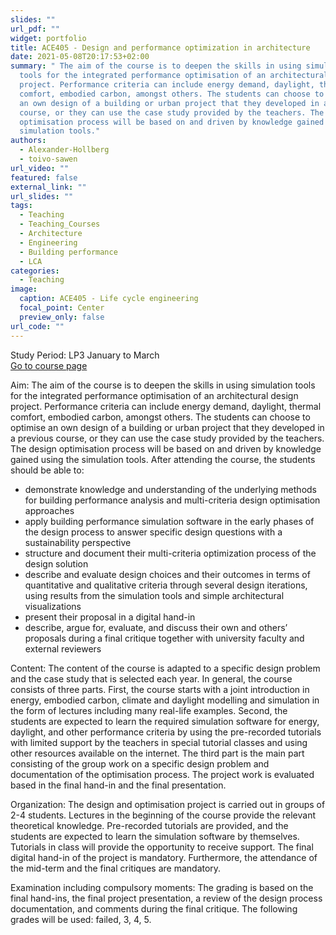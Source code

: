 ```yaml
---
slides: ""
url_pdf: ""
widget: portfolio
title: ACE405 - Design and performance optimization in architecture
date: 2021-05-08T20:17:53+02:00
summary: " The aim of the course is to deepen the skills in using simulation
  tools for the integrated performance optimisation of an architectural design
  project. Performance criteria can include energy demand, daylight, thermal
  comfort, embodied carbon, amongst others. The students can choose to optimise
  an own design of a building or urban project that they developed in a previous
  course, or they can use the case study provided by the teachers. The design
  optimisation process will be based on and driven by knowledge gained using the
  simulation tools."
authors:
  - Alexander-Hollberg
  - toivo-sawen
url_video: ""
featured: false
external_link: ""
url_slides: ""
tags:
  - Teaching
  - Teaching_Courses
  - Architecture
  - Engineering
  - Building performance
  - LCA
categories:
  - Teaching
image:
  caption: ACE405 - Life cycle engineering
  focal_point: Center
  preview_only: false
url_code: ""
---
```

Study Period: LP3 January to March\
[Go to course page](https://www.student.chalmers.se/sp/course?course_id=37162)

Aim:
 The aim of the course is to deepen the skills in using simulation tools for the integrated performance optimisation of an architectural design project. Performance criteria can include energy demand, daylight, thermal comfort, embodied carbon, amongst others. The students can choose to optimise an own design of a building or urban project that they developed in a previous course, or they can use the case study provided by the teachers. The design optimisation process will be based on and driven by knowledge gained using the simulation tools.
After attending the course, the students should be able to:

* demonstrate knowledge and understanding of the underlying methods for building performance analysis and multi-criteria design optimisation approaches
* apply building performance simulation software in the early phases of the design process to answer specific design questions with a sustainability perspective
* structure and document their multi-criteria optimization process of the design solution
* describe and evaluate design choices and their outcomes in terms of quantitative and qualitative criteria through several design iterations, using results from the simulation tools and simple architectural visualizations
* present their proposal in a digital hand-in
* describe, argue for, evaluate, and discuss their own and others’ proposals during a final critique together with university faculty and external reviewers  

Content: The content of the course is adapted to a specific design problem and the case study that is selected each year. In general, the course consists of three parts. First, the course starts with a joint introduction in energy, embodied carbon, climate and daylight modelling and simulation in the form of lectures including many real-life examples. Second, the students are expected to learn the required simulation software for energy, daylight, and other performance criteria by using the pre-recorded tutorials with limited support by the teachers in special tutorial classes and using other resources available on the internet. The third part is the main part consisting of the group work on a specific design problem and documentation of the optimisation process. The project work is evaluated based in the final hand-in and the final presentation.

Organization: The design and optimisation project is carried out in groups of 2-4 students. Lectures in the beginning of the course provide the relevant theoretical knowledge. Pre-recorded tutorials are provided, and the students are expected to learn the simulation software by themselves. Tutorials in class will provide the opportunity to receive support. The final digital hand-in of the project is mandatory. Furthermore, the attendance of the mid-term and the final critiques are mandatory.

Examination including compulsory moments: The grading is based on the final hand-ins, the final project presentation, a review of the design process documentation, and comments during the final critique. The following grades will be used: failed, 3, 4, 5.